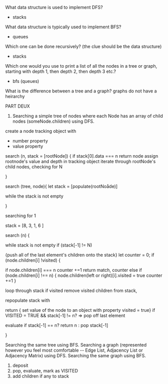 What data structure is used to implement DFS?

* stacks

What data structure is typically used to implement BFS?

* queues

Which one can be done recursively? (the clue should be the data structure)

* stacks

Which one would you use to print a list of all the nodes in a tree or graph, starting with depth 1, then depth 2, then depth 3 etc.?

* bfs (queues)

What is the difference between a tree and a graph?
graphs do not have a heirarchy

PART DEUX

1. Searching a simple tree of nodes where each Node has an array of child nodes (someNode.children) using DFS.

create a node tracking object with

* number property
* value property

search (n, stack = [rootNode]) {
if stack[0].data === n
return node
assign rootnode's value and depth in tracking object
iterate through rootNode's child nodes, checking for N

}

search (tree, node){
let stack = [populate(rootNoåde)]

while the stack is not empty

}

searching for 1

stack = [8, 3, 1, 6 ]

search (n) {

while stack is not empty
if (stack[-1] != N)

{push all of the last element's children onto the stack}
let counter = 0;
if (node.children[i] !visited) {

if node.children[i] === n
counter +=1
return match, counter
else if (node.children[i] !== n) {
node.children(left or right)[i].visited = true
counter +=1
}

loop through stack
if visited
remove visited children from stack,

repopulate stack with

return
{ set value of the node to an object with property visited = true}
if VISITED = TRUE && stack[-1] != n? => pop off last element

evaluate if stack[-1] == n? return n : pop stack[-1]

}

Searching the same tree using BFS.
Searching a graph (represented however you feel most comfortable -- Edge List, Adjacency List or Adjacency Matrix) using DFS.
Searching the same graph using BFS.

1. deposit
2. pop, evaluate, mark as VISITED
3. add children if any to stack
